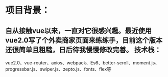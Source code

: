 项目背景：
===
自从接触vue以来，一直对它很感兴趣。最近使用vue2.0写了个外卖商家页面来练练手，目前这个版本还很简单且粗糙，日后待我慢慢修改完善。
技术栈：
---
vue2.0、vue-router、axios、webpack、Es6、better-scroll、moment.js、progressbar.js、swiper.js、zepto.js、fonts、flex等
